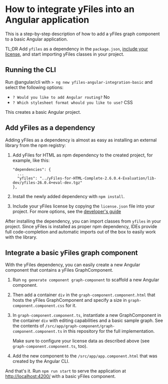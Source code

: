 # How to integrate yFiles into an Angular application

This is a step-by-step description of how to add a yFiles graph component to a basic Angular application.

TL;DR Add `yfiles` as a dependency in the `package.json`,
[include your license](https://docs.yworks.com/yfileshtml/#/dguide/licensing#_general_concept),
and start importing yFiles classes in your project.

## Running the CLI

Run @angular/cli with `> ng new yfiles-angular-integration-basic` and select the following options:

- `? Would you like to add Angular routing?` No
- `? Which stylesheet format whould you like to use?` CSS

This creates a basic Angular project.

## Add yFiles as a dependency

Adding yFiles as a dependency is almost as easy as installing an external library from the npm registry:

1. Add yFiles for HTML as npm dependency to the created project, for example, like this:

   ```
   "dependencies": {
     ...
     "yfiles": "../yFiles-for-HTML-Complete-2.6.0.4-Evaluation/lib-dev/yfiles-26.0.4+eval-dev.tgz"
   },
   ```

2. Install the newly added dependency with `npm install`.

3. Include your yFiles license by copying the `license.json` file into your project. For more options,
   see the [developer's guide](https://docs.yworks.com/yfileshtml/#/dguide/licensing#_general_concept)

After installing the dependency, you can import classes from `yfiles` in your project. Since yFiles
is installed as proper npm dependency, IDEs provide full code-completion and automatic imports out
of the box to easily work with the library.

## Integrate a basic yFiles graph component

With the yFiles dependency, you can easily create a new Angular component that contains a yFiles GraphComponent.

1. Run `ng generate component graph-component` to scaffold a new Angular component.
2. Then add a container `div` in the `graph-component.component.html` that hosts the yFiles GraphComponent and specify a size in `graph-component.component.css` for it.
3. In `graph-component.component.ts`, instantiate a new GraphComponent in the container `div` with editing capabilities
   and a basic sample graph. See the contents of `/src/app/graph-component/graph-component.component.ts` in this repository for the full implementation.

   Make sure to configure your license data as described above (see `graph-component.component.ts`, too).

4. Add the new component to the `/src/app/app.component.html` that was created by the Angular CLI.

And that's it. Run `npm run start` to serve the application at [http://localhost:4200/](http://localhost:4200/) with a basic yFiles component.
